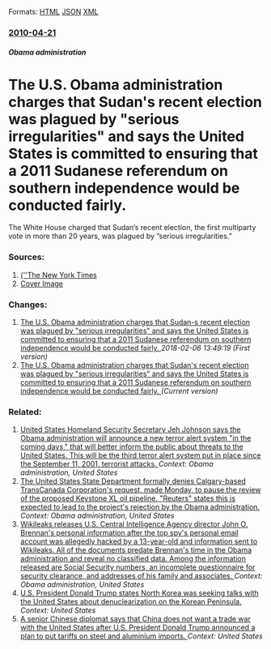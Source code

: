 
Formats: [HTML](/news/2010/04/21/the-u-s-obama-administration-charges-that-sudanas-recent-election-was-plagued-by-serious-irregularities-and-says-the-united-states-is-c.html)  [JSON](/news/2010/04/21/the-u-s-obama-administration-charges-that-sudanas-recent-election-was-plagued-by-serious-irregularities-and-says-the-united-states-is-c.json)  [XML](/news/2010/04/21/the-u-s-obama-administration-charges-that-sudanas-recent-election-was-plagued-by-serious-irregularities-and-says-the-united-states-is-c.xml)  

### [2010-04-21](/news/2010/04/21/index.md)

##### Obama administration
# The U.S. Obama administration charges that Sudan's recent election was plagued by "serious irregularities" and says the United States is committed to ensuring that a 2011 Sudanese referendum on southern independence would be conducted fairly. 

The White House charged that Sudan’s recent election, the first multiparty vote in more than 20 years, was plagued by ”serious irregularities.”


### Sources:

1. [ (''The New York Times](https://www.nytimes.com/2010/04/21/world/africa/21briefs-sudan.html)
1. [Cover Image](https://static01.nyt.com/images/icons/t_logo_291_black.png)

### Changes:

1. [The U.S. Obama administration charges that Sudan-s recent election was plagued by "serious irregularities" and says the United States is committed to ensuring that a 2011 Sudanese referendum on southern independence would be conducted fairly. ](/news/2010/04/21/the-u-s-obama-administration-charges-that-sudan-s-recent-election-was-plagued-by-serious-irregularities-and-says-the-united-states-is-c.md) _2018-02-06 13:49:19 (First version)_
1. [The U.S. Obama administration charges that Sudan's recent election was plagued by "serious irregularities" and says the United States is committed to ensuring that a 2011 Sudanese referendum on southern independence would be conducted fairly. ](/news/2010/04/21/the-u-s-obama-administration-charges-that-sudanas-recent-election-was-plagued-by-serious-irregularities-and-says-the-united-states-is-c.md) _(Current version)_

### Related:

1. [United States Homeland Security Secretary Jeh Johnson says the Obama administration will announce a new terror alert system "in the coming days," that will better inform the public about threats to the United States. This will be the third terror alert system put in place since the September 11, 2001, terrorist attacks. ](/news/2015/12/7/united-states-homeland-security-secretary-jeh-johnson-says-the-obama-administration-will-announce-a-new-terror-alert-system-in-the-coming-d.md) _Context: Obama administration, United States_
2. [The United States State Department formally denies Calgary-based TransCanada Corporation's request, made Monday, to pause the review of the proposed Keystone XL oil pipeline. "Reuters" states this is expected to lead to the project's rejection by the Obama administration. ](/news/2015/11/4/the-united-states-state-department-formally-denies-calgary-based-transcanada-corporation-s-request-made-monday-to-pause-the-review-of-the.md) _Context: Obama administration, United States_
3. [Wikileaks releases U.S. Central Intelligence Agency director John O. Brennan's personal information after the top spy's personal email account was allegedly hacked by a 13-year-old and information sent to Wikileaks. All of the documents predate Brennan's time in the Obama administration and reveal no classified data. Among the information released are Social Security numbers, an incomplete questionnaire for security clearance, and addresses of his family and associates. ](/news/2015/10/21/wikileaks-releases-u-s-central-intelligence-agency-director-john-o-brennan-s-personal-information-after-the-top-spy-s-personal-email-accou.md) _Context: Obama administration, United States_
4. [U.S. President Donald Trump states North Korea was seeking talks with the United States about denuclearization on the Korean Peninsula. ](/news/2018/03/4/u-s-president-donald-trump-states-north-korea-was-seeking-talks-with-the-united-states-about-denuclearization-on-the-korean-peninsula.md) _Context: United States_
5. [A senior Chinese diplomat says that China does not want a trade war with the United States after U.S. President Donald Trump announced a plan to put tariffs on steel and aluminium imports. ](/news/2018/03/4/a-senior-chinese-diplomat-says-that-china-does-not-want-a-trade-war-with-the-united-states-after-u-s-president-donald-trump-announced-a-pla.md) _Context: United States_
